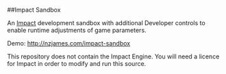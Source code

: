 ##Impact Sandbox

An [Impact](http://impactjs.com/) development sandbox with additional Developer controls to enable runtime adjustments of game parameters.

Demo: http://nzjames.com/impact-sandbox

This repository does not contain the Impact Engine.  You will need a licence for Impact in order to modify and run this source.
